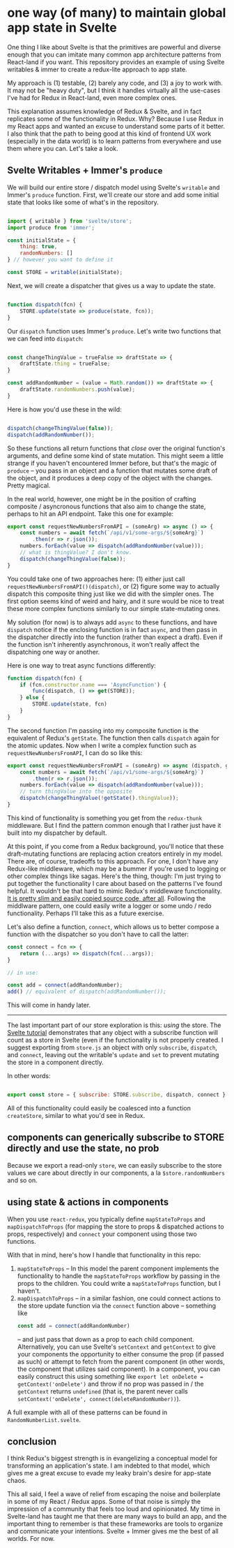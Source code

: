 # one way (of many) to maintain global app state in Svelte

One thing I like about Svelte is that the primitives are powerful and diverse
enough that you can imitate many common app architecture patterns from
React-land if you want. This repository provides an example of using Svelte
writables & immer to create a redux-lite approach to app state.

My approach is (1) testable, (2) barely any code, and (3) a joy to work
with. It may not be "heavy duty", but I think it handles virtually all the
use-cases I've had for Redux in React-land, even more complex ones. 

This explanation assumes knowledge of Redux & Svelte, and in fact replicates
some of the functionality in Redux. Why? Because I use Redux in my React apps
and wanted an excuse to understand some parts of it better. I also think that
the path to being good at this kind of frontend UX work (especially in the data
world) is to learn patterns from everywhere and use them where you can. Let's take a
look.

## Svelte Writables + Immer's `produce`

We will build our entire store / dispatch model using Svelte's `writable` and Immer's `produce`
function. First, we'll create our store and add some initial state that looks
like some of what's in the repository.

```javascript

import { writable } from 'svelte/store';
import produce from 'immer';

const initialState = {
    thing: true,
    randomNumbers: []
} // however you want to define it

const STORE = writable(initialState);

```

Next, we will create a dispatcher that gives us a way to update the state.

```javascript

function dispatch(fcn) {
    STORE.update(state => produce(state, fcn));
}

```

Our `dispatch` function uses Immer's `produce`. Let's write two functions that
we can feed into `dispatch`:

```javascript

const changeThingValue = trueFalse => draftState => {
    draftState.thing = trueFalse;
}

const addRandomNumber = (value = Math.random()) => draftState => {
    draftState.randomNumbers.push(value);
}

```

Here is how you'd use these in the wild:

```javascript

dispatch(changeThingValue(false));
dispatch(addRandomNumber());

```

So these functions all return functions that _close_ over the original
function's arguments, and define some kind of state mutation. This might seem a
little strange if you haven't encountered Immer before, but that's the magic of
`produce` – you pass in an object and a function that mutates some draft of the
object, and it produces a deep copy of the object with the changes. Pretty
magical. 

In the real world, however, one might be in the position of crafting composite /
asyncronous functions that also aim to change the state, perhaps to hit an API
endpoint. Take this one for example:

```javascript
export const requestNewNumbersFromAPI = (someArg) => async () => {
    const numbers = await fetch(`/api/v1/some-args/${someArg}`)
        .then(r => r.json());
    numbers.forEach(value => dispatch(addRandomNumber(value)));
    // what is thingValue? I don't know.
    dispatch(changeThingValue(false));
}

``` 

You could take one of two approaches here: (1) either just call
`requestNewNumbersFromAPI()(dispatch)`, or (2) figure some way to
actually dispatch this composite thing just like we did with the simpler ones. The first option seems kind of weird and
hairy, and it sure would be nice to treat these more complex functions similarly
to our simple state-mutating ones.

My solution (for now) is to always add `async` to these functions, and have
`dispatch` notice if the enclosing function is in fact `async`, and then pass in
the dispatcher directly into the function (rather than expect a draft). Even if
the function isn't inherently asynchronous, it won't really affect the
dispatching one way or another.

Here is one way to treat async functions differently:

```javascript
function dispatch(fcn) {
    if (fcn.constructor.name === 'AsyncFunction') {
        func(dispatch, () => get(STORE));
    } else {
        STORE.update(state, fcn)
    }
}
```

The second function I'm passing into my composite function is the equivalent of
Redux's `getState`. The function then calls `dispatch` again for the atomic
updates. Now when I write a complex function such as
`requestNewNumbersFromAPI`, I can do so like this:

```javascript
export const requestNewNumbersFromAPI = (someArg) => async (dispatch, getState => {
    const numbers = await fetch(`/api/v1/some-args/${someArg}`)
        .then(r => r.json());
    numbers.forEach(value => dispatch(addRandomNumber(value)));
    // turn thingValue into the opposite
    dispatch(changeThingValue(!getState().thingValue));
}
```

This kind of functionality is something you get from the `redux-thunk`
middleware. But I find the pattern common enough
that I rather just have it built into my dispatcher by default.

At this point, if you come from a Redux background, you'll notice that these
draft-mutating functions are replacing action creators entirely in my model. 
There are, of course, tradeoffs to this approach. For one, I don't have any
Redux-like middleware, which may be a bummer if you're used to logging or other
complex things like sagas. Here's the thing, though: I'm just trying to put
together the functionality I care about based on the patterns I've found
helpful. It wouldn't be that hard to mimic Redux's middleware functionality. [It
is pretty slim and easily
copied source
code, after
all](https://github.com/reduxjs/redux/blob/master/src/applyMiddleware.js).
Following the middlware pattern, one could easily write a logger or some undo /
redo functionality. Perhaps I'll take this as a future exercise.

Let's also define a function, `connect`, which allows us to better compose a
function with the dispatcher so you don't have to call the latter:

```javascript
const connect = fcn => {
    return (...args) => dispatch(fcn(...args));
}

// in use:

const add = connect(addRandomNumber);
add() // equivalent of dispatch(addRandomNumber());
```

This will come in handy later.

---

The last important part of our store exploration is this: _using_ the store. The
[Svelte
tutorial](https://svelte.dev/tutorial/custom-stores) demonstrates that any
object with a subscribe function will count as a store in Svelte (even if the
functionality is not properly created. I suggest exporting from `store.js` an
object with only `subscribe`, `dispatch`, and `connect`, leaving out the
writable's `update` and `set` to prevent mutating the store in a component
directly.

In other words:

```javascript

export const store = { subscribe: STORE.subscribe, dispatch, connect };

```

All of this functionality could easily be coalesced into a function
`createStore`, similar to what you'd see in Redux.

## components can generically subscribe to STORE directly and use the state, no prob

Because we export a read-only `store`, we can easily subscribe to the
store values we care about directly in our components, a la
`$store.randomNumbers` and so on.

## using state & actions in components

When you use `react-redux`, you
typically define  `mapStateToProps` and `mapDispatchToProps` (for mapping the
store to props & dispatched actions to props, respectively) and `connect` your
component using those two functions.

With that in mind, here's how I handle that functionality in this repo:

1. `mapStateToProps` – In this model the parent component implements the functionality to handle the
   `mapStateToProps` workflow by passing in the props to the children. You could
   write a `mapStateToProps` function, but I haven't.
2. `mapDispatchToProps` – in a similar fashion, one could connect actions to the store
   update function via the `connect` function above – something like 
   ```javascript
   const add = connect(addRandomNumber)
   ```
    – and just pass that down as a prop to each child component. Alternatively, you
    can use Svelte's `setContext` and `getContext` to give your components
    the opportunity to either consume the prop (if passed as such) or attempt to
    fetch from the parent component (in other words, the component that utilizes
    said component). In a component, you can easily construct this
    using something like `export let onDelete = getContext('onDelete')` and
    throw if no prop was passed in / the `getContext` returns `undefined` (that
    is, the parent never calls `setContext('onDelete',
    connect(deleteRandomNumber))`).

A full example with all of these patterns can be found in `RandomNumberList.svelte`.


## conclusion

I think Redux's biggest strength is in evangelizing a conceptual model for
transforming an application's state. I am indebted to that model, which gives me
a great excuse to evade my leaky brain's desire for app-state chaos.

This all said, I feel a wave of relief from escaping the noise and boilerplate
in some of my React / Redux apps. Some of that noise is simply the impression of
a community that feels too loud and opinionated. My time in Svelte-land has
taught me that there are many ways to build an app, and the important thing to
remember is that these frameworks are tools to organize and communicate your
intentions. Svelte + Immer gives me the best of all worlds. For now.